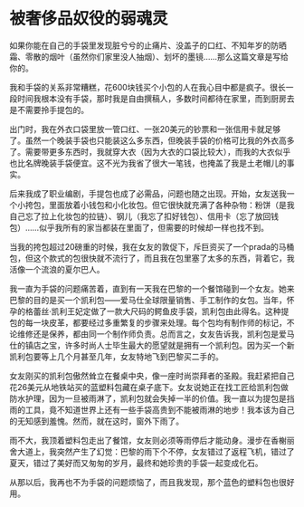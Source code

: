 # 被奢侈品奴役的弱魂灵

如果你能在自己的手袋里发现脏兮兮的止痛片、没盖子的口红、不知年岁的防晒霜、零散的烟叶（虽然你们家里没人抽烟）、划坏的墨镜……那么这篇文章是写给你的。 

我和手袋的关系非常糟糕，花600块钱买个小包的人在我心目中都是疯子。很长一段时间我根本没有手袋，那时我是自由撰稿人，多数时间都待在家里，而到厨房去是不需要拎手提包的。 

出门时，我在外衣口袋里放一管口红、一张20美元的钞票和一张信用卡就足够了。虽然一个晚装手袋也只能装这么多东西，但晚装手袋的价格可比我的外衣高多了。需要带更多东西时，我就穿大衣（因为大衣的口袋比较大），而我的大衣似乎也比名牌晚装手袋便宜。这不光为我省了很大一笔钱，也掩盖了我是土老帽儿的事实。 

后来我成了职业编剧，手提包也成了必需品，问题也随之出现。开始，女友送我一个小挎包，里面放着小钱包和小化妆包。但它很快就充满了各种杂物：粉饼（是我自己忘了拉上化妆包的拉链）、钢儿（我忘了扣好钱包）、信用卡（忘了放回钱包）……似乎我所有的家当都装在里面了，但需要的时候却一样也找不到。 

当我的挎包超过20磅重的时候，我在女友的敦促下，斥巨资买了一个prada的马桶包，但这个款式的包很快就不流行了，而且我在包里塞了太多的东西，背着它，我活像一个流浪的夏尔巴人。 

我一直为手袋的问题痛苦着，直到有一天我在巴黎的一个餐馆碰到一个女友。她来巴黎的目的是买一个凯利包——爱马仕全球限量销售、手工制作的女包。当年，怀孕的格蕾丝·凯利王妃定做了一款大尺码的鳄鱼皮手袋，凯利包由此得名。这种提包的每一块皮革，都要经过多重繁复的步骤来处理。每个包均有制作师的标记，不论维修还是保养，都由同一个制作师负责。总而言之，女友告诉我，凯利包是爱马仕的镇店之宝，许多时尚人士毕生最大的愿望就是拥有一个凯利包。因为买一个新凯利包要等上几个月甚至几年，女友特地飞到巴黎买二手的。 

女友刚买的凯利包傲然耸立在餐桌中央，像一座时尚崇拜者的圣殿。我赶紧把自己花26美元从地铁站买的蓝塑料包藏在桌子底下。女友说她正在找工匠给凯利包做防水护理，因为一旦被雨淋了，凯利包就会失掉一半的价值。我一直以为提包是挡雨的工具，竟不知道世界上还有一些手袋高贵到不能被雨淋的地步！我本该为自己的无知感到羞愧。然而，就在这时，窗外下雨了。 

雨不大，我顶着塑料包走出了餐馆，女友则必须等雨停后才能动身。漫步在香榭丽舍大道上，我突然产生了幻觉：巴黎的雨下个不停，女友错过了返程飞机，错过了夏天，错过了美好而又匆匆的岁月，最终和她珍贵的手袋一起变成化石。 

从那以后，我再也不为手袋的问题烦恼了，而且我发现，那个蓝色的塑料包也很好用。